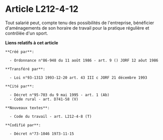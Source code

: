 # Article L212-4-12

Tout salarié peut, compte tenu des possibilités de l'entreprise, bénéficier d'aménagements de son horaire de travail pour la
pratique régulière et contrôlée d'un sport.

**Liens relatifs à cet article**

	**Créé par**:

	  - Ordonnance n°86-948 du 11 août 1986 - art. 9 () JORF 12 aôut 1986

	**Transféré par**:

	  - Loi n°93-1313 1993-12-20 art. 43 III c JORF 21 décembre 1993

	**Cité par**:

	  - Décret n°95-703 du 9 mai 1995 - art. 1 (Ab)
	  - Code rural - art. D741-58 (V)

	**Nouveaux textes**:

	  - Code du travail - art. L212-4-8 (T)

	**Codifié par**:

	  - Décret n°73-1046 1973-11-15
